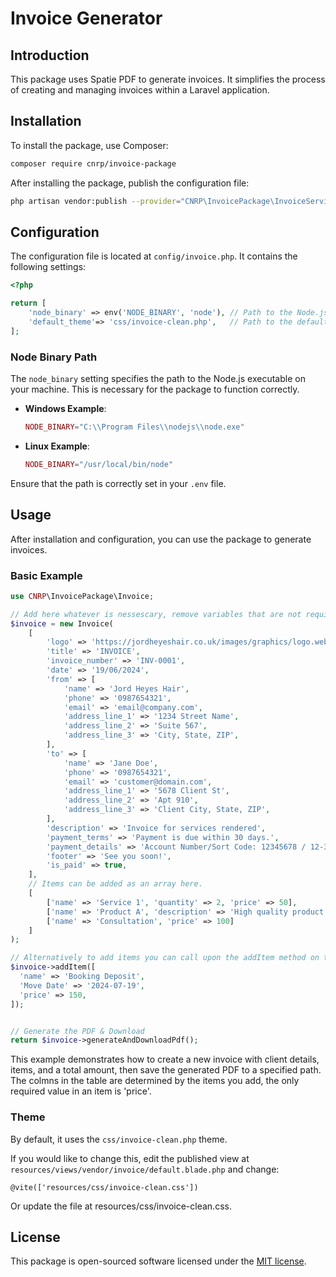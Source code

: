 # Invoice Generator

## Introduction
This package uses Spatie PDF to generate invoices. It simplifies the process of creating and managing invoices within a Laravel application.

## Installation

To install the package, use Composer:

```bash
composer require cnrp/invoice-package
```

After installing the package, publish the configuration file:

```bash
php artisan vendor:publish --provider="CNRP\InvoicePackage\InvoiceServiceProvider" --tag=invoice
```

## Configuration

The configuration file is located at `config/invoice.php`. It contains the following settings:

```php
<?php

return [
    'node_binary' => env('NODE_BINARY', 'node'), // Path to the Node.js executable
    'default_theme'=> 'css/invoice-clean.php',   // Path to the default invoice theme
];
```

### Node Binary Path

The `node_binary` setting specifies the path to the Node.js executable on your machine. This is necessary for the package to function correctly.

- **Windows Example**:
  ```php
  NODE_BINARY="C:\\Program Files\\nodejs\\node.exe"
  ```

- **Linux Example**:
  ```php
  NODE_BINARY="/usr/local/bin/node"
  ```

Ensure that the path is correctly set in your `.env` file.

## Usage

After installation and configuration, you can use the package to generate invoices.

### Basic Example

```php
use CNRP\InvoicePackage\Invoice;

// Add here whatever is nessescary, remove variables that are not required in your invoice
$invoice = new Invoice(
    [
        'logo' => 'https://jordheyeshair.co.uk/images/graphics/logo.webp',
        'title' => 'INVOICE',
        'invoice_number' => 'INV-0001',
        'date' => '19/06/2024',
        'from' => [
            'name' => 'Jord Heyes Hair',
            'phone' => '0987654321',
            'email' => 'email@company.com',
            'address_line_1' => '1234 Street Name',
            'address_line_2' => 'Suite 567',
            'address_line_3' => 'City, State, ZIP',
        ],
        'to' => [
            'name' => 'Jane Doe',
            'phone' => '0987654321',
            'email' => 'customer@domain.com',
            'address_line_1' => '5678 Client St',
            'address_line_2' => 'Apt 910',
            'address_line_3' => 'Client City, State, ZIP',
        ],
        'description' => 'Invoice for services rendered',
        'payment_terms' => 'Payment is due within 30 days.',
        'payment_details' => 'Account Number/Sort Code: 12345678 / 12-34-56',
        'footer' => 'See you soon!',
        'is_paid' => true,
    ],
    // Items can be added as an array here.
    [
        ['name' => 'Service 1', 'quantity' => 2, 'price' => 50],
        ['name' => 'Product A', 'description' => 'High quality product', 'quantity' => 1, 'price' => 30],
        ['name' => 'Consultation', 'price' => 100]
    ]
);

// Alternatively to add items you can call upon the addItem method on the Invoice
$invoice->addItem([
  'name' => 'Booking Deposit',
  'Move Date' => '2024-07-19',
  'price' => 150,
]);


// Generate the PDF & Download
return $invoice->generateAndDownloadPdf();

```
This example demonstrates how to create a new invoice with client details, items, and a total amount, then save the generated PDF to a specified path.
The colmns in the table are determined by the items you add, the only required value in an item is 'price'. 

### Theme

By default, it uses the `css/invoice-clean.php` theme.

If you would like to change this, edit the published view at `resources/views/vendor/invoice/default.blade.php` and change:

```blade
@vite(['resources/css/invoice-clean.css'])
```
Or update the file at resources/css/invoice-clean.css.



## License

This package is open-sourced software licensed under the [MIT license](LICENSE.md).
